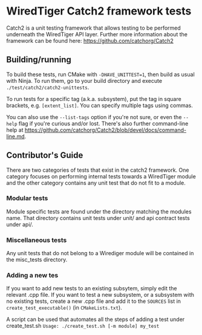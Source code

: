 # WiredTiger Catch2 framework tests
Catch2 is a unit testing framework that allows testing to be performed underneath the WiredTiger
API layer. Further more information about the framework can be found here:
https://github.com/catchorg/Catch2

## Building/running

To build these tests, run CMake with `-DHAVE_UNITTEST=1`, then build as usual with Ninja.  To run
them, go to your build directory and execute
`./test/catch2/catch2-unittests`.

To run tests for a specific tag (a.k.a. subsystem), put the tag in square brackets, e.g. 
`[extent_list]`. You can specify multiple tags using commas.

You can also use the `--list-tags` option if you're not sure, or even the `--help` flag if you're
curious and/or lost. There's also further command-line help at
https://github.com/catchorg/Catch2/blob/devel/docs/command-line.md.

## Contributor's Guide
There are two categories of tests that exist in the catch2 framework. One category focuses on 
performing internal tests towards a WiredTiger module and the other category contains any unit test
that do not fit to a module.

### Modular tests
Module specific tests are found under the directory matching the modules name. That directory
contains unit tests under unit/ and api contract tests under api/.

### Miscellaneous tests
Any unit tests that do not belong to a Wirediger module will be contained in the misc_tests
directory.

### Adding a new tes
If you want to add new tests to an existing subsytem, simply edit the relevant .cpp file. If you
want to test a new subsystem, or a subsystem with no existing tests, create a new .cpp file and add
it to the `SOURCES` list in `create_test_executable()` (in `CMakeLists.txt`).

A script can be used that automates all the steps of adding a test under create_test.sh
`Usage: ./create_test.sh [-m module] my_test`
